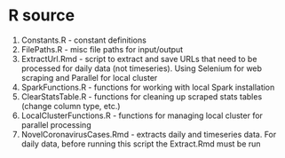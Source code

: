 # R source

1. Constants.R - constant definitions
2. FilePaths.R - misc file paths for input/output
3. ExtractUrl.Rmd - script to extract and save URLs that need to be processed for daily data (not timeseries). Using Selenium for web scraping and Parallel for local cluster
4. SparkFunctions.R - functions for working with local Spark installation
5. ClearStatsTable.R - functions for cleaning up scraped stats tables (change column type, etc.)
6. LocalClusterFunctions.R - functions for managing local cluster for parallel processing
7. NovelCoronavirusCases.Rmd - extracts daily and timeseries data. For daily data, before running this script the Extract.Rmd must be run

